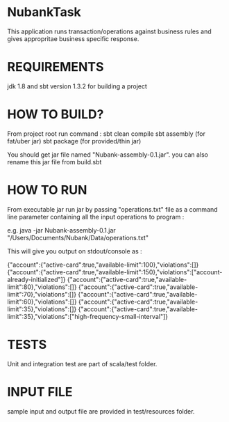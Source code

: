 # NubankTask

This application runs transaction/operations against business rules and gives appropritae business specific response.

# REQUIREMENTS

jdk 1.8 and sbt version 1.3.2 for building a project

# HOW TO BUILD?

From project root run command :
sbt clean compile
sbt assembly (for fat/uber jar)
sbt package (for provided/thin jar)

You should get jar file named "Nubank-assembly-0.1.jar". you can also rename this jar file from build.sbt
# HOW TO RUN

From executable jar run jar by passing "operations.txt" file as a command line parameter containing all the input operations to program :

e.g. java -jar Nubank-assembly-0.1.jar "/Users/Documents/Nubank/Data/operations.txt"

This will give you output on stdout/console as :

{"account":{"active-card":true,"available-limit":100},"violations":[]}
{"account":{"active-card":true,"available-limit":150},"violations":["account-already-initialized"]}
{"account":{"active-card":true,"available-limit":80},"violations":[]}
{"account":{"active-card":true,"available-limit":70},"violations":[]}
{"account":{"active-card":true,"available-limit":60},"violations":[]}
{"account":{"active-card":true,"available-limit":35},"violations":[]}
{"account":{"active-card":true,"available-limit":35},"violations":["high-frequency-small-interval"]}

# TESTS

Unit and integration test are part of scala/test folder.

# INPUT FILE

sample input and output file are provided in test/resources folder.



